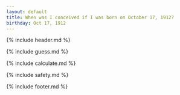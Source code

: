 ```yaml
---
layout: default
title: When was I conceived if I was born on October 17, 1912?
birthday: Oct 17, 1912
---
```


{% include header.md %}

{% include guess.md %}

{% include calculate.md %}

{% include safety.md %}

{% include footer.md %}



